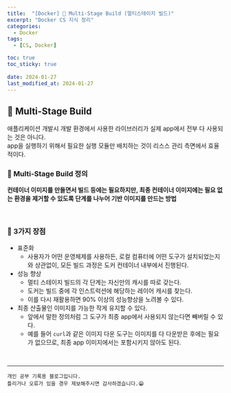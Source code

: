 ```yaml
---
title:  "[Docker] 🐋 Multi-Stage Build (멀티스테이지 빌드)"
excerpt: "Docker CS 지식 정리"
categories:
  - Docker
tags:
  - [CS, Docker]

toc: true
toc_sticky: true
 
date: 2024-01-27
last_modified_at: 2024-01-27
---
```


## 📖 Multi-Stage Build

애플리케이션 개발시 개발 환경에서 사용한 라이브러리가 실제 app에서 전부 다 사용되는 것은 아니다.  
app을 실행하기 위해서 필요한 실행 모듈만 배치하는 것이 리스스 관리 측면에서 효율적이다.  

### 🍄 Multi-Stage Build 정의

**컨테이너 이미지를 만들면서 빌드 등에는 필요하지만, 최종 컨테이너 이미지에는 필요 없는 환경을 제거할 수 있도록 단계를 나누어 기반 이미지를 만드는 방법**

<br>

### 🍄 3가지 장점

 - 표준화
   - 사용자가 어떤 운영체제를 사용하든, 로컬 컴퓨터에 어떤 도구가 설치되었는지와 상관없이, 모든 빌드 과정은 도커 컨테이너 내부에서 진행된다.  
 - 성능 향상
   - 멀티 스테이지 빌드의 각 단계는 자신만의 캐시를 따로 갖는다.
   - 도커는 빌드 중에 각 인스트럭션에 해당하는 레이어 캐시를 찾는다.
   - 이를 다시 재활용하면 90% 이상의 성능향상을 노려볼 수 있다.
 - 최종 산출물인 이미지를 가능한 작게 유지할 수 있다.
   - 앞에서 말한 정의처럼 그 도구가 최종 app에서 사용되지 않는다면 빼버릴 수 있다.
   - 예를 들어 `curl`과 같은 이미지 다운 도구는 이미지를 다 다운받은 후에는 필요가 없으므로, 최종 app 이미지에서는 포함시키지 않아도 된다.  

<br>

***
    개인 공부 기록용 블로그입니다.
    틀리거나 오류가 있을 경우 제보해주시면 감사하겠습니다.😁